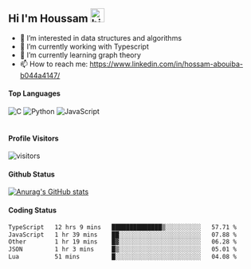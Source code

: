 ## Hi I'm Houssam <img src="https://user-images.githubusercontent.com/1303154/88677602-1635ba80-d120-11ea-84d8-d263ba5fc3c0.gif" width="28px" alt="hi">

- 👀 I’m interested in data structures and algorithms
- 🔭 I’m currently working with Typescript
- 🌱 I’m currently learning graph theory
- 📫 How to reach me: https://www.linkedin.com/in/hossam-abouiba-b044a4147/

#### Top Languages

![C](https://img.shields.io/badge/c-%2300599C.svg?style=for-the-badge&logo=c&logoColor=white)
![Python](https://img.shields.io/badge/python-%2314354C.svg?style=for-the-badge&logo=python&logoColor=white)
![JavaScript](https://img.shields.io/badge/javascript-%23323330.svg?style=for-the-badge&logo=javascript&logoColor=%23F7DF1E)
<br />
<br />
#### Profile Visitors
![visitors](https://visitor-badge.glitch.me/badge?page_id=project-HOSSAM.project-HOSSAM)

#### Github Status
[![Anurag's GitHub stats](https://github-readme-stats.vercel.app/api?username=0xPride&theme=tokyonight)](https://github.com/anuraghazra/github-readme-stats)

#### Coding Status
<!--START_SECTION:waka-->

```txt
TypeScript   12 hrs 9 mins   ██████████████▒░░░░░░░░░░   57.71 %
JavaScript   1 hr 39 mins    ██░░░░░░░░░░░░░░░░░░░░░░░   07.88 %
Other        1 hr 19 mins    █▓░░░░░░░░░░░░░░░░░░░░░░░   06.28 %
JSON         1 hr 3 mins     █▒░░░░░░░░░░░░░░░░░░░░░░░   05.01 %
Lua          51 mins         █░░░░░░░░░░░░░░░░░░░░░░░░   04.08 %
```

<!--END_SECTION:waka-->
